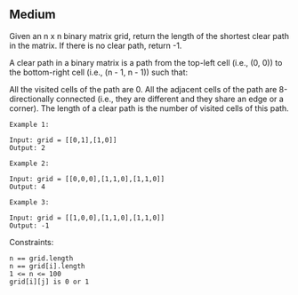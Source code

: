 Medium
---
Given an n x n binary matrix grid, return the length of the shortest clear path in the matrix. If there is no clear path, return -1.

A clear path in a binary matrix is a path from the top-left cell (i.e., (0, 0)) to the bottom-right cell (i.e., (n - 1, n - 1)) such that:

All the visited cells of the path are 0.
All the adjacent cells of the path are 8-directionally connected (i.e., they are different and they share an edge or a corner).
The length of a clear path is the number of visited cells of this path.

 
```
Example 1:

Input: grid = [[0,1],[1,0]]
Output: 2

Example 2:

Input: grid = [[0,0,0],[1,1,0],[1,1,0]]
Output: 4

Example 3:

Input: grid = [[1,0,0],[1,1,0],[1,1,0]]
Output: -1
``` 

Constraints:
```
n == grid.length
n == grid[i].length
1 <= n <= 100
grid[i][j] is 0 or 1
```
